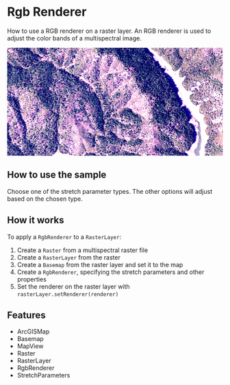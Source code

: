 <h1>Rgb Renderer</h1>

<p>How to use a RGB renderer on a raster layer. An RGB renderer is used to adjust the color bands of a multispectral 
image.</p>

<p><img src="RgbRenderer.png"/></p>

<h2>How to use the sample</h2>

<p>Choose one of the stretch parameter types. The other options will adjust based on the chosen type.</p>

<h2>How it works</h2>

<p>To apply a <code>RgbRenderer</code> to a <code>RasterLayer</code>:</p>
<ol>
  <li>Create a <code>Raster</code> from a multispectral raster file</li>
  <li>Create a <code>RasterLayer</code> from the raster</li>
  <li>Create a <code>Basemap</code> from the raster layer and set it to the map</li>
  <li>Create a <code>RgbRenderer</code>, specifying the stretch parameters and other properties</li>
  <li>Set the renderer on the raster layer with <code>rasterLayer.setRenderer(renderer)</code></li>
</ol>

<h2>Features</h2>

<ul>
  <li>ArcGISMap</li>
  <li>Basemap</li>
  <li>MapView</li>
  <li>Raster</li>
  <li>RasterLayer</li>
  <li>RgbRenderer</li>
  <li>StretchParameters</li>
</ul>